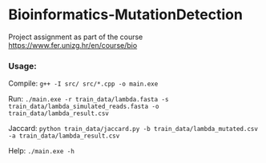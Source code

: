 # Bioinformatics-MutationDetection
 Project assignment as part of the course https://www.fer.unizg.hr/en/course/bio

### Usage:

Compile: `g++ -I src/ src/*.cpp -o main.exe`

Run: `./main.exe -r train_data/lambda.fasta -s train_data/lambda_simulated_reads.fasta -o train_data/lambda_result.csv`

Jaccard: `python train_data/jaccard.py -b train_data/lambda_mutated.csv -a train_data/lambda_result.csv`

Help: `./main.exe -h`